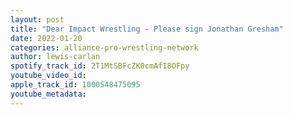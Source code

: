 ```yaml
---
layout: post
title: "Dear Impact Wrestling - Please sign Jonathan Gresham"
date: 2022-01-20
categories: alliance-pro-wrestling-network
author: lewis-carlan
spotify_track_id: 2T1MtSBFcZK0cmAfI8OFpy
youtube_video_id: 
apple_track_id: 1000548475095
youtube_metadata: 
---
```

